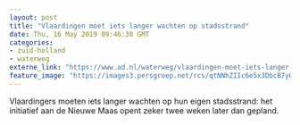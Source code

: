 ```yaml
---
layout: post
title: "Vlaardingen moet iets langer wachten op stadsstrand"
date: Thu, 16 May 2019 09:46:30 GMT
categories: 
- zuid-holland 
- waterweg 
externe_link: "https://www.ad.nl/waterweg/vlaardingen-moet-iets-langer-wachten-op-stadsstrand~a21b098e/"
feature_image: "https://images3.persgroep.net/rcs/qtNNhZIIc6e5x3DbcB7yOBujMNE/diocontent/143724696/_fitwidth/400/?appId=21791a8992982cd8da851550a453bd7f&quality=0.7"
---
```


Vlaardingers moeten iets langer wachten op hun eigen stadsstrand: het initiatief aan de Nieuwe Maas opent zeker twee weken later dan gepland.
